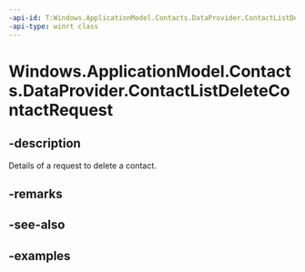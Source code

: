 ```yaml
---
-api-id: T:Windows.ApplicationModel.Contacts.DataProvider.ContactListDeleteContactRequest
-api-type: winrt class
---
```


<!-- Class syntax.
public class ContactListDeleteContactRequest
-->

# Windows.ApplicationModel.Contacts.DataProvider.ContactListDeleteContactRequest

## -description
Details of a request to delete a contact.

## -remarks

## -see-also

## -examples
